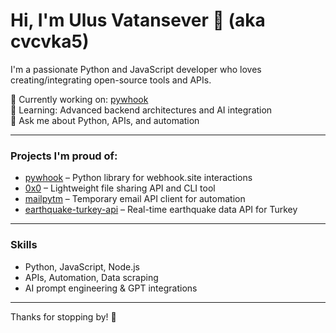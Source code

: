# Hi, I'm Ulus Vatansever 👋 (aka cvcvka5)

I'm a passionate Python and JavaScript developer who loves creating/integrating open-source tools and APIs.

🔭 Currently working on: [pywhook](https://github.com/cvcvka5/pywhook)  
🌱 Learning: Advanced backend architectures and AI integration  
💬 Ask me about Python, APIs, and automation  

---

### Projects I'm proud of:
- [pywhook](https://github.com/cvcvka5/pywhook) – Python library for webhook.site interactions  
- [0x0](https://github.com/cvcvka5/0x0) – Lightweight file sharing API and CLI tool  
- [mailpytm]([https://github.com/cvcvka5/mailtm](https://github.com/cvcvka5/mailpytm)) – Temporary email API client for automation  
- [earthquake-turkey-api](https://github.com/cvcvka5/earthquake-turkey-api) – Real-time earthquake data API for Turkey  
---

### Skills
- Python, JavaScript, Node.js  
- APIs, Automation, Data scraping 
- AI prompt engineering & GPT integrations  

---

Thanks for stopping by! 🚀
